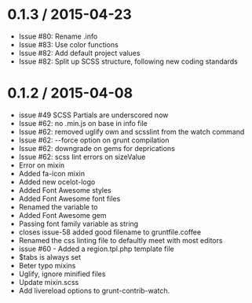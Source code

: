 
0.1.3 / 2015-04-23
==================

  * Issue #80: Rename .info
  * Issue #83: Use color functions
  * Issue #82: Add default project values
  * Issue #82: Split up SCSS structure, following new coding standards

0.1.2 / 2015-04-08
==================

  * issue #49 SCSS Partials are underscored now
  * Issue #62: no .min.js on base in info file
  * Issue #62: removed uglify own and scsslint from the watch command
  * Issue #62: --force option on grunt compilation
  * Issue #62: downgrade on gems for deprications
  * Issue #62: scss lint errors on sizeValue
  * Error on mixin
  * Added fa-icon mixin
  * Added new ocelot-logo
  * Added Font Awesome styles
  * Added Font Awesome font files
  * Renamed the  variable to
  * Added Font Awesome gem
  * Passing font family variable as string
  * closes issue-58 added good filename to gruntfile.coffee
  * Renamed the css linting file to defaultly meet with most editors
  * issue #60 - Added a region.tpl.php template file
  * $tabs is always set
  * Beter typo mixins
  * Uglify, ignore minified files
  * Update mixin.scss
  * Add livereload options to grunt-contrib-watch.
